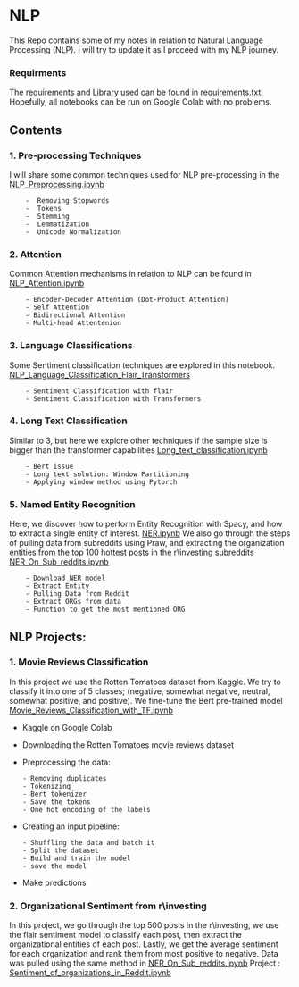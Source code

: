 
# NLP
This Repo contains some of my notes in relation to Natural Language Processing (NLP). I will try to update it as I proceed with my NLP journey.

### Requirments
The requirements and Library used can be found in [requirements.txt](https://github.com/Azizkhaled/NLP-with-Aziz/blob/main/requirements.txt). Hopefully, all notebooks can be run on Google Colab with no problems. 

## Contents
### 1. Pre-processing Techniques
I will share some common techniques used for NLP pre-processing in the 
[NLP_Preprocessing.ipynb](https://github.com/Azizkhaled/NLP-with-Aziz/blob/main/NLP_Preprocessing.ipynb)
          
        -  Removing Stopwords
        -  Tokens
        -  Stemming
        -  Lemmatization
        -  Unicode Normalization
    

### 2. Attention
Common Attention mechanisms in relation to NLP can be found in [NLP_Attention.ipynb](https://github.com/Azizkhaled/NLP-with-Aziz/blob/main/NLP_Attention.ipynb)

        - Encoder-Decoder Attention (Dot-Product Attention)
        - Self Attention
        - Bidirectional Attention
        - Multi-head Attentenion

### 3. Language Classifications
Some Sentiment classification techniques are explored in this notebook. [NLP_Language_Classification_Flair_Transformers](https://github.com/Azizkhaled/NLP-with-Aziz/blob/main/NLP_Language_Classification_Flair_Transformers.ipynb)
        
        - Sentiment Classification with flair
        - Sentiment Classification with Transformers

### 4. Long Text Classification
Similar to 3, but here we explore other techniques if the sample size is bigger than the transformer capabilities [Long_text_classification.ipynb](https://github.com/Azizkhaled/NLP-with-Aziz/blob/main/Long_text_classification.ipynb)
        
        - Bert issue
        - Long text solution: Window Partitioning
        - Applying window method using Pytorch

### 5. Named Entity Recognition
Here, we discover how to perform Entity Recognition with Spacy, and how to extract a single entity of interest. [NER.ipynb](https://github.com/Azizkhaled/NLP-with-Aziz/blob/main/NER.ipynb)
We also go through the steps of pulling data from subreddits using Praw, and extracting the organization entities from the top 100 hottest posts in the r\investing subreddits [NER_On_Sub_reddits.ipynb](https://github.com/Azizkhaled/NLP-with-Aziz/blob/main/NER_On_Sub_reddits.ipynb)
        
        - Download NER model
        - Extract Entity
        - Pulling Data from Reddit
        - Extract ORGs from data
        - Function to get the most mentioned ORG


  

## NLP Projects: 
### 1. Movie Reviews Classification
In this project we use the Rotten Tomatoes dataset from Kaggle. We try to classify it into one of 5 classes; (negative, somewhat negative, neutral, somewhat positive, and positive). 
We fine-tune the Bert pre-trained model 
[Movie_Reviews_Classification_with_TF.ipynb](https://github.com/Azizkhaled/NLP-with-Aziz/blob/main/Movie_Reviews_Classification_with_TF.ipynb)

  - Kaggle on Google Colab
  - Downloading the Rotten Tomatoes movie reviews dataset
  - Preprocessing the data:
    
        - Removing duplicates
        - Tokenizing
        - Bert tokenizer
        - Save the tokens
        - One hot encoding of the labels
      
  - Creating an input pipeline:
    
        - Shuffling the data and batch it
        - Split the dataset
        - Build and train the model
        - save the model
  - Make predictions

### 2. Organizational Sentiment from r\investing
In this project, we go through the top 500 posts in the r\investing, we use the flair sentiment model to classify each post, then extract the organizational entities of each post. Lastly, we get the average sentiment for each organization and rank them from most positive to negative. Data was pulled using the same method in [NER_On_Sub_reddits.ipynb](https://github.com/Azizkhaled/NLP-with-Aziz/blob/main/NER_On_Sub_reddits.ipynb) 
Project : [Sentiment_of_organizations_in_Reddit.ipynb](https://github.com/Azizkhaled/NLP-with-Aziz/blob/main/Sentiment_of_organizations_in_Reddit.ipynb)


  



  
